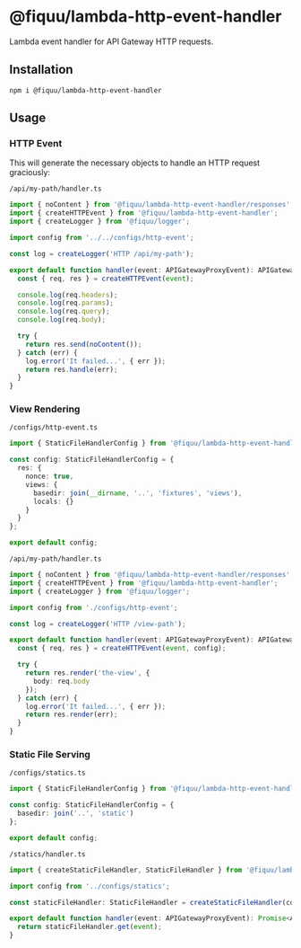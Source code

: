 # @fiquu/lambda-http-event-handler

Lambda event handler for API Gateway HTTP requests.

## Installation

```
npm i @fiquu/lambda-http-event-handler
```

## Usage

### HTTP Event

This will generate the necessary objects to handle an HTTP request graciously:

`/api/my-path/handler.ts`
```ts
import { noContent } from '@fiquu/lambda-http-event-handler/responses';
import { createHTTPEvent } from '@fiquu/lambda-http-event-handler';
import { createLogger } from '@fiquu/logger';

import config from '../../configs/http-event';

const log = createLogger('HTTP /api/my-path');

export default function handler(event: APIGatewayProxyEvent): APIGatewayProxyResult {
  const { req, res } = createHTTPEvent(event);

  console.log(req.headers);
  console.log(req.params);
  console.log(req.query);
  console.log(req.body);

  try {
    return res.send(noContent());
  } catch (err) {
    log.error('It failed...', { err });
    return res.handle(err);
  }
}
```

### View Rendering

`/configs/http-event.ts`
```ts
import { StaticFileHandlerConfig } from '@fiquu/lambda-http-event-handler/statics';

const config: StaticFileHandlerConfig = {
  res: {
    nonce: true,
    views: {
      basedir: join(__dirname, '..', 'fixtures', 'views'),
      locals: {}
    }
  }
};

export default config;
```

`/api/my-path/handler.ts`
```ts
import { noContent } from '@fiquu/lambda-http-event-handler/responses';
import { createHTTPEvent } from '@fiquu/lambda-http-event-handler';
import { createLogger } from '@fiquu/logger';

import config from './configs/http-event';

const log = createLogger('HTTP /view-path');

export default function handler(event: APIGatewayProxyEvent): APIGatewayProxyResult {
  const { req, res } = createHTTPEvent(event, config);

  try {
    return res.render('the-view', {
      body: req.body
    });
  } catch (err) {
    log.error('It failed...', { err });
    return res.render(err);
  }
}
```

### Static File Serving

`/configs/statics.ts`
```ts
import { StaticFileHandlerConfig } from '@fiquu/lambda-http-event-handler/statics';

const config: StaticFileHandlerConfig = {
  basedir: join('..', 'static')
};

export default config;
```

`/statics/handler.ts`
```ts
import { createStaticFileHandler, StaticFileHandler } from '@fiquu/lambda-http-event-handler/statics';

import config from '../configs/statics';

const staticFileHandler: StaticFileHandler = createStaticFileHandler(config);

export default function handler(event: APIGatewayProxyEvent): Promise<APIGatewayProxyResult> {
  return staticFileHandler.get(event);
}
```
